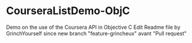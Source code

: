 # CourseraListDemo-ObjC
Demo on the use of the Coursera API in Objective C
Edit Readme file by GrinchYourself since new branch "feature-grincheux" avant "Pull request"
